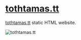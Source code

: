 # [tothtamas.tt](https://tothtamas.tt/)

[tothtamas.tt](https://tothtamas.tt/) static HTML website.

![tothtamas.tt](https://tothtamas.tt/archive/phoTTo.org/images/toth-tamas-tt.jpg "tothtamas.tt")

